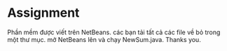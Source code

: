 # Assignment
Phần mềm được viết trên NetBeans. các bạn tải tất cả các file về bỏ trong một thư mục. mở NetBeans lên và chạy NewSum.java. Thanks you.
